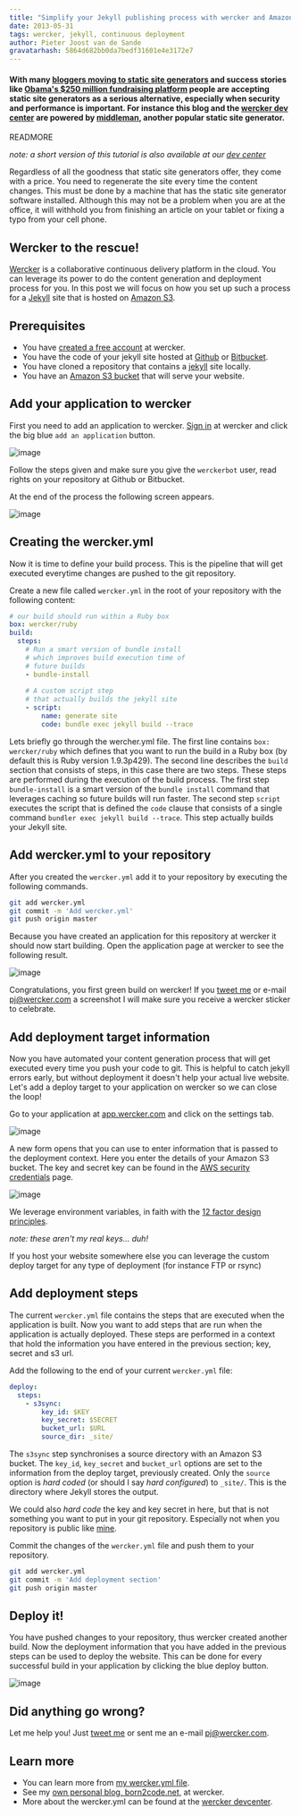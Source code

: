 ```yaml
---
title: "Simplify your Jekyll publishing process with wercker and Amazon S3"
date: 2013-05-31
tags: wercker, jekyll, continuous deployment
author: Pieter Joost van de Sande
gravatarhash: 5864d682bb0da7bedf31601e4e3172e7
---
```


<h4 class="subheader">With many <a href="https://www.google.nl/search?q=popular+bloggers+moving+to+jekyll">bloggers moving to static site generators</a> and success stories like <a href="http://kylerush.net/blog/meet-the-obama-campaigns-250-million-fundraising-platform/">Obama's $250 million fundraising platform</a> people are accepting static site generators as a serious alternative, especially when security and performance is important. For instance this blog and the <a href="http://devcenter.wercker.com/">wercker dev center</a> are powered by <a href="http://middlemanapp.com/">middleman</a>, another popular static site generator.</h4>

READMORE

_note: a short version of this tutorial is also available at our [dev center](http://devcenter.wercker.com/articles/deployment/jekylls3.html)_

Regardless of all the goodness that static site generators offer, they come with a price. You need to regenerate the site every time the content changes. This must be done by a machine that has the static site generator software installed. Although this may not be a problem when you are at the office, it will withhold you from finishing an article on your tablet or fixing a typo from your cell phone.

## Wercker to the rescue!

[Wercker](http://beta.wercker.com) is a collaborative continuous delivery platform in the cloud. You can leverage its power to do the content generation and deployment process for you. In this post we will focus on how you set up such a process for a [Jekyll](http://jekyllrb.com) site that is hosted on [Amazon S3](http://aws.amazon.com/s3/).

## Prerequisites

* You have [created a free account](https://app.wercker.com/users/new/) at wercker.
* You have the code of your jekyll site hosted at [Github](http://github.com) or [Bitbucket](http://bitbucket.com).
* You have cloned a repository that contains a [jekyll](http://jekyllrb.com) site locally.
* You have an [Amazon S3 bucket](http://docs.aws.amazon.com/AmazonS3/latest/dev/HostingWebsiteOnS3Setup.html) that will serve your website.

## Add your application to wercker

First you need to add an application to wercker. [Sign in](http://app.wercker.com/) at wercker and click the big blue `add an application` button.

![image](/images/posts/simplify-your-jekyll-publishing-process-with-wercker/welcome-to-wercker.png)

Follow the steps given and make sure you give the `werckerbot` user, read rights on your repository at Github or Bitbucket.

At the end of the process the following screen appears.

![image](/images/posts/simplify-your-jekyll-publishing-process-with-wercker/thank-you-for-adding-a-new-project.png)

## Creating the wercker.yml
Now it is time to define your build process. This is the pipeline that will get executed everytime changes are pushed to the git repository.

Create a new file called `wercker.yml` in the root of your repository with the following content:

```yaml
# our build should run within a Ruby box
box: wercker/ruby
build:
  steps:
    # Run a smart version of bundle install
    # which improves build execution time of
    # future builds
    - bundle-install
    
    # A custom script step
    # that actually builds the jekyll site
    - script:
        name: generate site
        code: bundle exec jekyll build --trace
```

Lets briefly go through the wercher.yml file. The first line contains `box: wercker/ruby` which defines that you want to run the build in a Ruby box (by default this is Ruby version 1.9.3p429).
The second line describes the `build` section that consists of steps, in this case there are two steps. These steps are performed during the execution of the build process. The first step `bundle-install` is a smart version of the `bundle install` command that leverages caching so future builds will run faster. The second step `script` executes the script that is defined the `code` clause that consists of a single command `bundler exec jekyll build --trace`. This step actually builds your Jekyll site.

## Add wercker.yml to your repository

After you created the `wercker.yml` add it to your repository by executing the following commands.

```bash
git add wercker.yml
git commit -m 'Add wercker.yml'
git push origin master
```

Because you have created an application for this repository at wercker it should now start building. Open the application page at wercker to see the following result.

![image](/images/posts/simplify-your-jekyll-publishing-process-with-wercker/first-build.png)

Congratulations, you first green build on wercker! If you [tweet me](http://twitter.com/pjvds) or e-mail [pj@wercker.com](mailto:pj@wercker.com) a screenshot I will make sure you receive a wercker sticker to celebrate.

## Add deployment target information
Now you have automated your content generation process that will get executed every time you push your code to git. This is helpful to catch jekyll errors early, but without deployment it doesn't help your actual live website. Let's add a deploy target to your application on wercker so we can close the loop!

Go to your application at [app.wercker.com](https://app.wercker.com) and click on the settings tab.

![image](/images/posts/simplify-your-jekyll-publishing-process-with-wercker/add-custom-deploy.png)

A new form opens that you can use to enter information that is passed to the deployment context. Here you enter the details of your Amazon S3 bucket. The key and secret key can be found in the [AWS security credentials](https://portal.aws.amazon.com/gp/aws/securityCredentials) page.

![image](/images/posts/simplify-your-jekyll-publishing-process-with-wercker/deploy-details.png)

We leverage environment variables, in faith with the [12 factor design principles](http://www.12factor.net/config).

_note: these aren't my real keys… duh!_

If you host your website somewhere else you can leverage the custom deploy target for any type of deployment (for instance FTP or rsync)

## Add deployment steps
The current `wercker.yml` file contains the steps that are executed when the application is built. Now you want to add steps that are run when the application is actually deployed. These steps are performed in a context that hold the information you have entered in the previous section; key, secret and s3 url.

Add the following to the end of your current `wercker.yml` file:

```yaml
deploy:
  steps:
    - s3sync:
        key_id: $KEY
        key_secret: $SECRET
        bucket_url: $URL
        source_dir: _site/
```

The `s3sync` step synchronises a source directory with an Amazon S3 bucket. The `key_id`, `key_secret` and `bucket_url` options are set to the information from the deploy target, previously created. Only the `source` option is _hard coded_ (or should I say _hard configured_) to `_site/`. This is the directory where Jekyll stores the output.

We could also _hard code_ the key and key secret in here, but that is not something you want to put in your git repository. Especially not when you repository is public like [mine](https://github.com/pjvds/born2code.net).

Commit the changes of the `wercker.yml` file and push them to your repository.

```bash
git add wercker.yml
git commit -m 'Add deployment section'
git push origin master
```

## Deploy it!
You have pushed changes to your repository, thus wercker created another build. Now the deployment information that you have added in the previous steps can be used to deploy the website. This can be done for every successful build in your application by clicking the blue deploy button.

![image](/images/posts/simplify-your-jekyll-publishing-process-with-wercker/deploy-it.png)

## Did anything go wrong?
Let me help you! Just [tweet me](http://twitter.com/pjvds) or sent me an e-mail [pj@wercker.com](mailto:pj@wercker.com).

## Learn more

* You can learn more from [my wercker.yml file](https://github.com/pjvds/born2code.net/blob/master/wercker.yml).
* See my [own personal blog, born2code.net,](https://app.wercker.com/#project/5198a619a4dd999717000331) at wercker.
* More about the wercker.yml can be found at the [wercker devcenter](http://devcenter.wercker.com/articles/werckeryml/).
